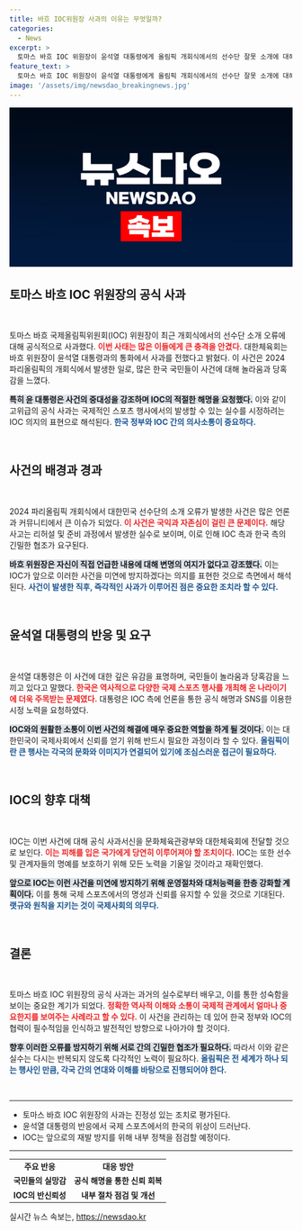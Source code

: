 ```yaml
---
title: 바흐 IOC위원장 사과의 이유는 무엇일까?
categories:
  - News
excerpt: >
  토마스 바흐 IOC 위원장이 윤석열 대통령에게 올림픽 개회식에서의 선수단 잘못 소개에 대해 공식 사과했습니다. 바흐 위원장은 재발 방지를 약속하며, 한국 국민의 마음에도 공감한다고 전했습니다.
feature_text: >
  토마스 바흐 IOC 위원장이 윤석열 대통령에게 올림픽 개회식에서의 선수단 잘못 소개에 대해 공식 사과했습니다. 바흐 위원장은 재발 방지를 약속하며, 한국 국민의 마음에도 공감한다고 전했습니다.
image: '/assets/img/newsdao_breakingnews.jpg'
---
```


<p><img src="/assets/img/newsdao_breakingnews.jpg" alt="koreaapp 속보" /></p>

<h2 data-ke-size="size26">토마스 바흐 IOC 위원장의 공식 사과</h2>

<p data-ke-size="size16">&nbsp;</p>

<p>토마스 바흐 국제올림픽위원회(IOC) 위원장이 최근 개회식에서의 선수단 소개 오류에 대해 공식적으로 사과했다. <b><span style="color: #ee2323;">이번 사태는 많은 이들에게 큰 충격을 안겼다.</span></b> 대한체육회는 바흐 위원장이 윤석열 대통령과의 통화에서 사과를 전했다고 밝혔다. 이 사건은 2024 파리올림픽의 개회식에서 발생한 일로, 많은 한국 국민들이 사건에 대해 놀라움과 당혹감을 느꼈다. </p>

<p><b><span style="background-color: #21538527;">특히 윤 대통령은 사건의 중대성을 강조하며 IOC의 적절한 해명을 요청했다.</span></b> 이와 같이 고위급의 공식 사과는 국제적인 스포츠 행사에서의 발생할 수 있는 실수를 시정하려는 IOC 의지의 표현으로 해석된다. <b><span style="color: #1a5490;">한국 정부와 IOC 간의 의사소통이 중요하다.</span></b></p>

<p data-ke-size="size16">&nbsp;</p>

<h2 data-ke-size="size26">사건의 배경과 경과</h2>

<p data-ke-size="size16">&nbsp;</p>

<p>2024 파리올림픽 개회식에서 대한민국 선수단의 소개 오류가 발생한 사건은 많은 언론과 커뮤니티에서 큰 이슈가 되었다. <b><span style="color: #ee2323;">이 사건은 국익과 자존심이 걸린 큰 문제이다.</span></b> 해당 사고는 리허설 및 준비 과정에서 발생한 실수로 보이며, 이로 인해 IOC 측과 한국 측의 긴밀한 협조가 요구된다.</p>

<p><b><span style="background-color: #21538527;">바흐 위원장은 자신이 직접 언급한 내용에 대해 변명의 여지가 없다고 강조했다.</span></b> 이는 IOC가 앞으로 이러한 사건을 미연에 방지하겠다는 의지를 표현한 것으로 측면에서 해석된다. <b><span style="color: #1a5490;">사건이 발생한 직후, 즉각적인 사과가 이루어진 점은 중요한 조치라 할 수 있다.</span></b></p>

<p data-ke-size="size16">&nbsp;</p>

<h2 data-ke-size="size26">윤석열 대통령의 반응 및 요구</h2>

<p data-ke-size="size16">&nbsp;</p>

<p>윤석열 대통령은 이 사건에 대한 깊은 유감을 표명하며, 국민들이 놀라움과 당혹감을 느끼고 있다고 말했다. <b><span style="color: #ee2323;">한국은 역사적으로 다양한 국제 스포츠 행사를 개최해 온 나라이기에 더욱 주목받는 문제였다.</span></b> 대통령은 IOC 측에 언론을 통한 공식 해명과 SNS를 이용한 시정 노력을 요청하였다.</p>

<p><b><span style="background-color: #21538527;">IOC와의 원활한 소통이 이번 사건의 해결에 매우 중요한 역할을 하게 될 것이다.</span></b> 이는 대한민국이 국제사회에서 신뢰를 얻기 위해 반드시 필요한 과정이라 할 수 있다. <b><span style="color: #1a5490;">올림픽이란 큰 행사는 각국의 문화와 이미지가 연결되어 있기에 조심스러운 접근이 필요하다.</span></b></p>

<p data-ke-size="size16">&nbsp;</p>

<h2 data-ke-size="size26">IOC의 향후 대책</h2>

<p data-ke-size="size16">&nbsp;</p>

<p>IOC는 이번 사건에 대해 공식 사과서신을 문화체육관광부와 대한체육회에 전달할 것으로 보인다. <b><span style="color: #ee2323;">이는 피해를 입은 국가에게 당연히 이루어져야 할 조치이다.</span></b> IOC는 또한 선수 및 관계자들의 명예를 보호하기 위해 모든 노력을 기울일 것이라고 재확인했다.</p>

<p><b><span style="background-color: #21538527;">앞으로 IOC는 이런 사건을 미연에 방지하기 위해 운영절차와 대처능력을 한층 강화할 계획이다.</span></b> 이를 통해 국제 스포츠에서의 명성과 신뢰를 유지할 수 있을 것으로 기대된다. <b><span style="color: #1a5490;">랫규와 원칙을 지키는 것이 국제사회의 의무다.</span></b></p>

<p data-ke-size="size16">&nbsp;</p>

<h2 data-ke-size="size26">결론</h2>

<p data-ke-size="size16">&nbsp;</p>

<p>토마스 바흐 IOC 위원장의 공식 사과는 과거의 실수로부터 배우고, 이를 통한 성숙함을 보이는 중요한 계기가 되었다. <b><span style="color: #ee2323;">정확한 역사적 이해와 소통이 국제적 관계에서 얼마나 중요한지를 보여주는 사례라고 할 수 있다.</span></b> 이 사건을 관리하는 데 있어 한국 정부와 IOC의 협력이 필수적임을 인식하고 발전적인 방향으로 나아가야 할 것이다.</p>

<p><b><span style="background-color: #21538527;">향후 이러한 오류를 방지하기 위해 서로 간의 긴밀한 협조가 필요하다.</span></b> 따라서 이와 같은 실수는 다시는 반복되지 않도록 다각적인 노력이 필요하다. <b><span style="color: #1a5490;">올림픽은 전 세계가 하나 되는 행사인 만큼, 각국 간의 연대와 이해를 바탕으로 진행되어야 한다.</span></b></p>

<p data-ke-size="size16">&nbsp;</p>

<hr>

<ul>
    <li>토마스 바흐 IOC 위원장의 사과는 진정성 있는 조치로 평가된다.</li>
    <li>윤석열 대통령의 반응에서 국제 스포츠에서의 한국의 위상이 드러난다.</li>
    <li>IOC는 앞으로의 재발 방지를 위해 내부 정책을 점검할 예정이다.</li>
</ul>

<hr>

<table style="width: 100%; border-collapse: collapse;">
    <tr>
        <td style="text-align: center; height: 17px;"><b>주요 반응</b></td>
        <td style="text-align: center; height: 17px;"><b>대응 방안</b></td>
    </tr>
    <tr>
        <td style="text-align: center; height: 17px;"><b>국민들의 실망감</b></td>
        <td style="text-align: center; height: 17px;"><b>공식 해명을 통한 신뢰 회복</b></td>
    </tr>
    <tr>
        <td style="text-align: center; height: 17px;"><b>IOC의 반신뢰성</b></td>
        <td style="text-align: center; height: 17px;"><b>내부 절차 점검 및 개선</b></td>
    </tr>
</table>
실시간 뉴스 속보는, <a href="https://newsdao.kr" rel="dofollow">https://newsdao.kr</a>


